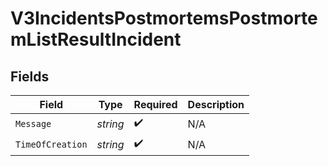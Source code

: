 # V3IncidentsPostmortemsPostmortemListResultIncident


## Fields

| Field              | Type               | Required           | Description        |
| ------------------ | ------------------ | ------------------ | ------------------ |
| `Message`          | *string*           | :heavy_check_mark: | N/A                |
| `TimeOfCreation`   | *string*           | :heavy_check_mark: | N/A                |